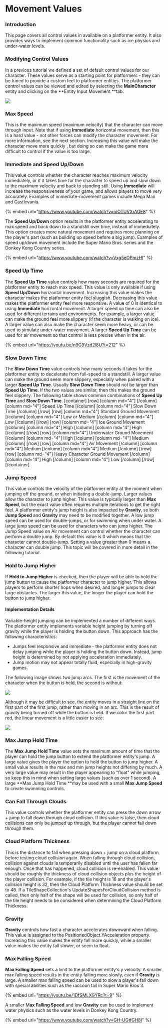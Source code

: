 # Movement Values

### Introduction

This page covers all control values in available on a platformer entity. It also provides ways to implement common functionality such as ice physics and under-water levels.

### Modifying Control Values

In a previous tutorial we defined a set of default control values for our character. These values serve as a starting point for platformers - they can be tuned to provide a custom feel to platformer entities. The platformer control values can be viewed and edited by selecting the **MainCharacter** entity and clicking on the \*\*Entity Input Movement \*\*tab.

![](../../../media/2023-05-img\_645b94f3c5629.png)

### Max Speed

This is the maximum speed (maximum velocity) that the character can move through input. Note that if using **Immediate** horizontal movement, then this is a hard value - not other forces can modify the character movement. For more information, see the next section. Increasing this value will make the character move more quickly , but doing so can make the game more difficult to control if the value is too large.

### Immediate and Speed Up/Down

This value controls whether the character reaches maximum velocity immediately, or if it takes time for the character to speed up and slow down to the maximum velocity and back to standing still. Using **Immediate** will increase the responsiveness of your game, and allows players to move very accurately. Examples of immediate-movement games include Mega Man and Castlevania.&#x20;

{% embed url="https://www.youtube.com/watch?v=mOTUVXrAOE8" %}

The **Speed Up/Down** option results in the platformer entity accelerating to max speed and back down to a standstill over time, instead of immediately. This option creates more natural movement and requires more planning on the player's part (such as building up speed before a big jump). Examples of speed up/down movement include the Super Mario Bros. series and the Donkey Kong Country series.&#x20;

{% embed url="https://www.youtube.com/watch?v=Vxg5eOPmzHI" %}

### Speed Up Time

The **Speed Up Time** value controls how many seconds are required for the platformer entity to reach max speed. This value is only available if using **Speed Up/Down** horizontal movement. Increasing this value makes the character makes the platformer entity feel sluggish. Decreasing this value makes the platformer entity feel more responsive. A value of 0 is identical to using **Immediate** horizontal movement. A larger speed up time can also be used for different terrains and environments. For example, a larger value can make the ground feel more slippery (if the character is walking on ice). A larger value can also make the character seem more heavy, or can be used to simulate under-water movement. A larger **Speed Up Time** can be used for air movement so that control is less precise when in the air.&#x20;

{% embed url="https://youtu.be/n9G9Vzd2l8U?t=212" %}

### Slow Down Time

The **Slow Down Time** value controls how many seconds it takes for the platformer entity to decelerate from full-speed to a standstill. A larger value can make the ground seem more slippery, especially when paired with a larger **Speed Up Time**. Usually **Slow Down Time** should not be larger than **Speed Up Time**. If the two values are similar, then this makes the ground feel slippery. The following table shows common combinations of **Speed Up Time** and **Slow Down Time**. \[container] \[row] \[column md="4"] \[/column] \[column md="4"] Speed Up Time \[/column] \[column md="4"] Slow Down Time \[/column] \[/row] \[row] \[column md="4"] Standard Ground Movement \[/column] \[column md="4"] Low or Medium \[/column] \[column md="4"] Low \[/column] \[/row] \[row] \[column md="4"] Ice Ground Movement \[/column] \[column md="4"] High \[/column] \[column md="4"] High \[/column] \[/row] \[row] \[column md="4"] Underwater Ground Movement \[/column] \[column md="4"] High \[/column] \[column md="4"] Medium \[/column] \[/row] \[row] \[column md="4"] Air Movement \[/column] \[column md="4"] Medium \[/column] \[column md="4"] Medium \[/column] \[/row] \[row] \[column md="4"] Heavy Character Ground Movement \[/column] \[column md="4"] High \[/column] \[column md="4"] Low \[/column] \[/row] \[/container]

### Jump Speed

This value controls the velocity of the platformer entity at the moment when jumping off the ground, or when initiating a double-jump. Larger values allow the character to jump higher. This value is typically larger than **Max Speed**, but the exact value often requires multiple iterations to get the right feel. A platformer entity's jump height is also impacted by **Gravity**, so both **Jump Speed** and **Gravity** may need to be modified together. A low jump speed can be used for double-jumps, or for swimming when under water. A large jump speed can be used for characters who can jump higher. The Jump Speed value on Air movement can control whether the character can perform a double jump. By default this value is 0 which means that the character cannot double-jump. Setting a value greater than 0 means a character can double jump. This topic will be covered in more detail in the following tutorial.

### Hold to Jump Higher

If **Hold to Jump Higher** is checked, then the player will be able to hold the jump button to cause the platformer character to jump higher. This allows players to perform shorter hops when desired, and longer jumps to clear large obstacles. The larger this value, the longer the player can hold the button to jump higher.

#### Implementation Details

Variable-height jumping can be implemented a number of different ways. The platformer entity implements variable height jumping by turning off gravity while the player is holding the button down. This approach has the following characteristics:

* Jumps feel responsive and immediate - the platformer entity does not delay jumping while the player is holding the button down. Instead, jump height is determined by not applying acceleration immediately.
* Jump motion may not appear totally fluid, especially in high-gravity games.

The following image shows two jump arcs. The first is the movement of the character when the button is held, the second is without:

![](../../../media/2018-01-img\_5a6e23637b9ad.png)

Although it may be difficult to see, the entity moves in a straight line on the first part of the first jump, rather than moving in an arc. This is the result of gravity being turned off while the button is held. If we color the first part red, the linear movement is a little easier to see:

![](../../../media/2018-01-img\_5a6e249b232c5.png)

### Max Jump Hold Time

The **Max Jump Hold Time** value sets the maximum amount of time that the player can hold the jump button to extend the platformer entity's jump. A large value gives the player the option to hold the button to jump higher. A small value results in the max and min jump heights not differing by much. A very large value may result in the player appearing to "float" while jumping, so keep this in mind when setting large values (such as over 1 second). A large \*\*Max Jump Hold Time \*\*may be used with a small **Max Jump Speed** to create swimming controls.

### **Can Fall Through Clouds**

This value controls whether the platformer entity can press the down arrow + jump to fall down through cloud collision. If this value is false, then cloud collisions can only be jumped up through, but the player cannot fall down through them.

### Cloud Platform Thickness

This is the distance to fall when pressing down + jump on a cloud platform before testing cloud collision again. When falling through cloud collision, collision against clouds is temporarily disabled until the user has fallen far enough. Once that has happened, cloud collision is re-enabled. This value should be roughly the thickness of cloud collision objects plus the height of the player collision. For example, if the tile height is 16 and the player's collision height is 32, then the Cloud Platform Thickness value should be set to 48. If a TileShapeCollection's UpdateShapesForCloudCollision method is called, then only half of the shape will be used for collision, so only half of the tile height needs to be considered when determining the Cloud Platform Thickness.

### Gravity

**Gravity** controls how fast a character accelerates downward when falling. This value is assigned to the PositionedObject.YAcceleration property. Increasing this value makes the entity fall more quickly, while a smaller value makes the entity fall slower, or seem to float.

### Max Falling Speed

**Max Falling Speed** sets a limit to the platformer entity's y velocity. A smaller max falling speed results in the entity falling more slowly, even if **Gravity** is large. A smaller max falling speed can be used to slow a player's fall down with special abilities such as the raccoon tail in Super Mario Bros 3.&#x20;

{% embed url="https://youtu.be/1DfSMLXGYRc?t=9" %}

&#x20;A smaller M**ax Falling Speed** and low **Gravity** can be used to implement water physics such as the water levels in Donkey Kong Country.&#x20;

{% embed url="https://www.youtube.com/watch?v=GH-UGtfGH8I" %}
